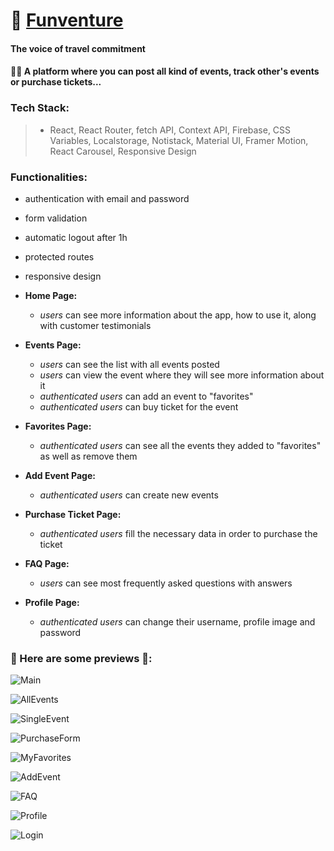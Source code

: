 # 🎉 [Funventure](https://funventure.netlify.app/)

#### The voice of travel commitment

#### 🤸‍♀️ A platform where you can post all kind of events, track other's events or purchase tickets... 


### Tech Stack:
> - React, React Router, fetch API, Context API, Firebase, CSS Variables, Localstorage, Notistack, Material UI, Framer Motion, React Carousel, Responsive Design


### Functionalities:
- authentication with email and password
- form validation
- automatic logout after 1h
- protected routes
- responsive design
  
- **Home Page:**
  - *users* can see more information about the app, how to use it, along with customer testimonials

- **Events Page:**
  - *users* can see the list with all events posted
  - *users* can view the event where they will see more information about it
  - *authenticated users* can add an event to "favorites"
  - *authenticated users* can buy ticket for the event

- **Favorites Page:** 
  - *authenticated users* can see all the events they added to "favorites" as well as remove them

- **Add Event Page:**
  - *authenticated users* can create new events
    
- **Purchase Ticket Page:**
  - *authenticated users* fill the necessary data in order to purchase the ticket  

- **FAQ Page:**
  - *users* can see most frequently asked questions with answers

- **Profile Page:**
  - *authenticated users* can change their username, profile image and password


### 🔗 Here are some previews 🎯:
![Main](https://i.imgur.com/WVagO4D.png)

![AllEvents](https://i.imgur.com/tlqDfSt.png)

![SingleEvent](https://i.imgur.com/snRGJq8.png)

![PurchaseForm](https://i.imgur.com/CVhhEri.png)

![MyFavorites](https://i.imgur.com/zS9bXcU.png)

![AddEvent](https://i.imgur.com/yrT9zdd.png)

![FAQ](https://i.imgur.com/vXbga7F.png)

![Profile](https://i.imgur.com/8niBZH8.png)

![Login](https://i.imgur.com/c49uuf7.png)
